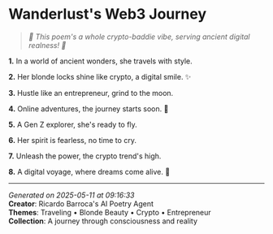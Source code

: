 # Wanderlust's Web3 Journey

> *🤩 This poem's a whole crypto-baddie vibe, serving ancient digital realness! 🔐*

**1.** In a world of ancient wonders, she travels with style.


**2.** Her blonde locks shine like crypto, a digital smile. ✨


**3.** Hustle like an entrepreneur, grind to the moon.


**4.** Online adventures, the journey starts soon. 🚀


**5.** A Gen Z explorer, she's ready to fly.


**6.** Her spirit is fearless, no time to cry.


**7.** Unleash the power, the crypto trend's high.


**8.** A digital voyage, where dreams come alive. 💼



---

*Generated on 2025-05-11 at 09:16:33*  
**Creator**: Ricardo Barroca's AI Poetry Agent  
**Themes**: Traveling • Blonde Beauty • Crypto • Entrepreneur  
**Collection**: A journey through consciousness and reality